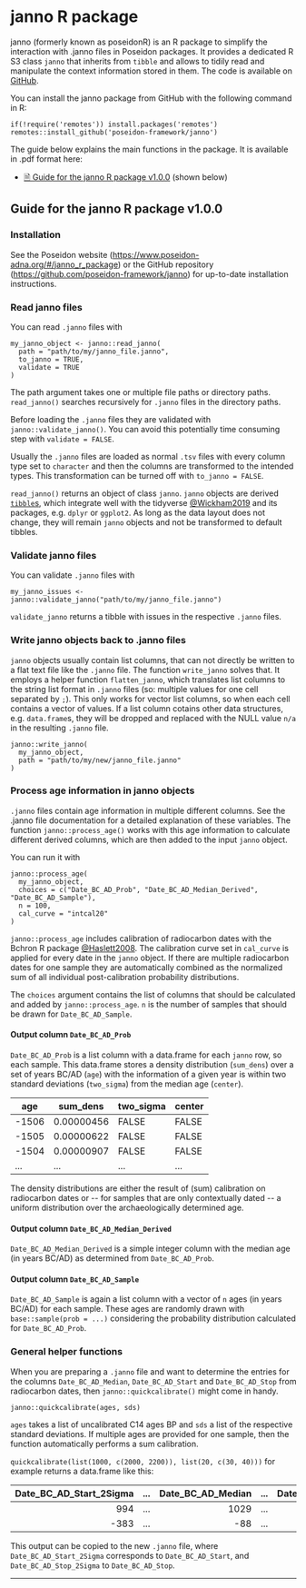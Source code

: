 <popup :custom-text="`<p><a href='https://nevrome.github.io/uni.tuebingen.poseidon.intro.2h.2024'>A short introduction to the Poseidon genotype data management framework</a> by Clemens Schmid: A Poseidon tutorial also covering <a href='https://nevrome.github.io/uni.tuebingen.poseidon.intro.2h.2024/spacetime.html'>the janno R package</a></p>`"></popup>

# janno R package <!-- {docsify-ignore-all} -->

janno (formerly known as poseidonR) is an R package to simplify the interaction with .janno files in Poseidon packages. It provides a dedicated R S3 class `janno` that inherits from `tibble` and allows to tidily read and manipulate the context information stored in them. The code is available on [GitHub](https://github.com/poseidon-framework/janno/).

You can install the janno package from GitHub with the following command in R:

```
if(!require('remotes')) install.packages('remotes')
remotes::install_github('poseidon-framework/janno')
```

The guide below explains the main functions in the package. It is available in .pdf format here:

- [🗎 Guide for the janno R package v1.0.0](https://github.com/poseidon-framework/poseidon-framework.github.io/blob/master/janno_r_package.pdf) (shown below)

## Guide for the janno R package v1.0.0

### Installation

See the Poseidon website (<https://www.poseidon-adna.org/#/janno_r_package>) or the GitHub repository (<https://github.com/poseidon-framework/janno>) for up-to-date installation instructions.

### Read janno files

You can read `.janno` files with

```
my_janno_object <- janno::read_janno(
  path = "path/to/my/janno_file.janno",
  to_janno = TRUE,
  validate = TRUE
)
```

The path argument takes one or multiple file paths or directory paths. `read_janno()` searches recursively for `.janno` files in the directory paths.

Before loading the `.janno` files they are validated with `janno::validate_janno()`. You can avoid this potentially time consuming step with `validate = FALSE`.

Usually the `.janno` files are loaded as normal `.tsv` files with every column type set to `character` and then the columns are transformed to the intended types. This transformation can be turned off with `to_janno = FALSE`.

`read_janno()` returns an object of class `janno`. `janno` objects are derived [`tibble`s](https://tibble.tidyverse.org/), which integrate well with the tidyverse [@Wickham2019](https://doi.org/10.21105/joss.01686) and its packages, e.g. `dplyr` or `ggplot2`. As long as the data layout does not change, they will remain `janno` objects and not be transformed to default tibbles.

### Validate janno files

You can validate `.janno` files with

```
my_janno_issues <- janno::validate_janno("path/to/my/janno_file.janno")
```

`validate_janno` returns a tibble with issues in the respective `.janno` files.

### Write janno objects back to .janno files

`janno` objects usually contain list columns, that can not directly be written to a flat text file like the `.janno` file. The function `write_janno` solves that. It employs a helper function `flatten_janno`, which translates list columns to the string list format in `.janno` files (so: multiple values for one cell separated by `;`). This only works for vector list columns, so when each cell contains a vector of values. If a list column cotains other data structures, e.g. `data.frame`s, they will be dropped and replaced with the NULL value `n/a` in the resulting `.janno` file.

```
janno::write_janno(
  my_janno_object,
  path = "path/to/my/new/janno_file.janno"
)
```

### Process age information in janno objects

`.janno` files contain age information in multiple different columns. See the .janno file documentation for a detailed explanation of these variables. The function `janno::process_age()` works with this age information to calculate different derived columns, which are then added to the input `janno` object.

You can run it with

```
janno::process_age(
  my_janno_object,
  choices = c("Date_BC_AD_Prob", "Date_BC_AD_Median_Derived", "Date_BC_AD_Sample"),
  n = 100,
  cal_curve = "intcal20"
)
```

`janno::process_age` includes calibration of radiocarbon dates with the Bchron R package [@Haslett2008](https://doi.org/10.1111/j.1467-9876.2008.00623.x). The calibration curve set in `cal_curve` is applied for every date in the `janno` object. If there are multiple radiocarbon dates for one sample they are automatically combined as the normalized sum of all individual post-calibration probability distributions. 

The `choices` argument contains the list of columns that should be calculated and added by `janno::process_age`. `n` is the number of samples that should be drawn for `Date_BC_AD_Sample`.

#### Output column `Date_BC_AD_Prob`

`Date_BC_AD_Prob` is a list column with a data.frame for each `janno` row, so each sample. This data.frame stores a density distribution (`sum_dens`) over a set of years BC/AD (`age`) with the information of a given year is within two standard deviations (`two_sigma`) from the median age (`center`). 

| age   | sum_dens   | two_sigma | center |
|-------|------------|-----------|--------|
| -1506 | 0.00000456 | FALSE     | FALSE  |
| -1505 | 0.00000622 | FALSE     | FALSE  |
| -1504 | 0.00000907 | FALSE     | FALSE  |
| ...   | ...        | ...       | ...    |

The density distributions are either the result of (sum) calibration on radiocarbon dates or -- for samples that are only contextually dated -- a uniform distribution over the archaeologically determined age.

#### Output column `Date_BC_AD_Median_Derived`

`Date_BC_AD_Median_Derived` is a simple integer column with the median age (in years BC/AD) as determined from `Date_BC_AD_Prob`.

#### Output column `Date_BC_AD_Sample`

`Date_BC_AD_Sample` is again a list column with a vector of `n` ages (in years BC/AD) for each sample. These ages are randomly drawn with `base::sample(prob = ...)` considering the probability distribution calculated for `Date_BC_AD_Prob`.

### General helper functions

When you are preparing a `.janno` file and want to determine the entries for the columns `Date_BC_AD_Median`, `Date_BC_AD_Start` and `Date_BC_AD_Stop` from radiocarbon dates, then `janno::quickcalibrate()` might come in handy.

```
janno::quickcalibrate(ages, sds)
```

`ages` takes a list of uncalibrated C14 ages BP and `sds` a list of the respective standard deviations. If multiple ages are provided for one sample, then the function automatically performs a sum calibration. 

`quickcalibrate(list(1000, c(2000, 2200)), list(20, c(30, 40)))` for example returns a data.frame like this: 

| Date_BC_AD_Start_2Sigma| ... | Date_BC_AD_Median| ... | Date_BC_AD_Stop_2Sigma|
|-----------------------:|----:|-----------------:|----:|----------------------:|
|                     994| ... |              1029| ... |                   1149|
|                    -383| ... |               -88| ... |                    117|

This output can be copied to the new `.janno` file, where `Date_BC_AD_Start_2Sigma` corresponds to `Date_BC_AD_Start`, and `Date_BC_AD_Stop_2Sigma` to `Date_BC_AD_Stop`.

***
